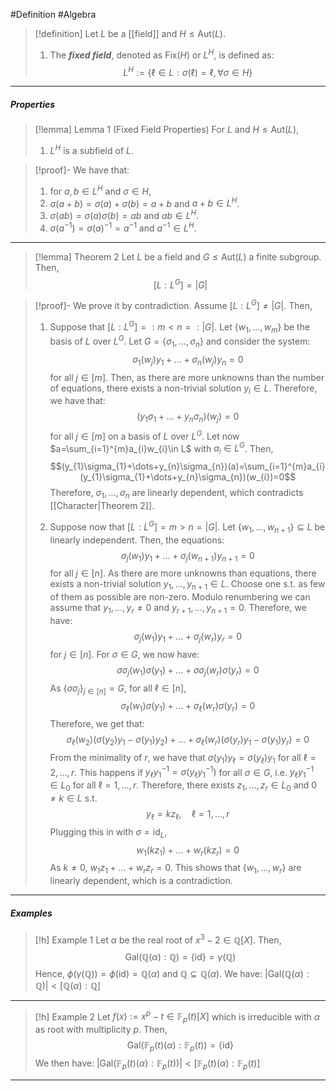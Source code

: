 #Definition #Algebra 

> [!definition]
> Let $L$ be a [[field]] and $H\leq \text{Aut}(L)$. 
> 1. The ***fixed field***, denoted as $\text{Fix}(H)$ or $L^H$, is defined as: $$L^H:=\{ \ell\in L:\sigma(\ell)=\ell, \forall\sigma\in H \}$$

---
##### Properties
> [!lemma] Lemma 1 (Fixed Field Properties)
> For $L$ and $H\leq \text{Aut}(L)$, 
> 1. $L^H$ is a subfield of $L$. 

> [!proof]-
> We have that:
> 1. for $a,b\in L^H$ and $\sigma\in H$, 
> 	1. $\sigma(a+ b)=\sigma(a)+\sigma(b)=a+b$ and $a+b\in L^H$. 
> 	2. $\sigma(ab)=\sigma(a)\sigma(b)=ab$ and $ab\in L^H$.
> 	3. $\sigma(a^{-1})=\sigma(a)^{-1}=a^{-1}$ and $a^{-1}\in L^H$.

---
> [!lemma] Theorem 2
> Let $L$ be a field and $G\leq \text{Aut}(L)$ a finite subgroup. Then, $$[L:L^G]=\left| G \right| $$

> [!proof]-
> We prove it by contradiction. Assume $[L:L^G]\neq \left| G \right|$. Then, 
> 1. Suppose that $[L:L^G]=:m<n=:\left| G \right|$. Let $\{ w_{1},\dots,w_{m} \}$ be the basis of $L$ over $L^G$. Let $G=\{ \sigma_{1},\dots,\sigma_{n} \}$ and consider the system: $$\sigma_{1}(w_{j})y_{1}+\dots+\sigma_{n}(w_{j})y_{n}=0$$for all $j\in [m]$. Then, as there are more unknowns than the number of equations, there exists a non-trivial solution $y_{i}\in L$. Therefore, we have that: $$(y_{1}\sigma_{1}+\dots+y_{n}\sigma_{n})(w_{j})=0$$for all $j\in[m]$ on a basis of $L$ over $L^G$. Let now $a=\sum_{i=1}^{m}a_{i}w_{i}\in L$ with $a_{i}\in L^G$. Then, $$(y_{1}\sigma_{1}+\dots+y_{n}\sigma_{n})(a)=\sum_{i=1}^{m}a_{i}(y_{1}\sigma_{1}+\dots+y_{n}\sigma_{n})(w_{i})=0$$Therefore, $\sigma_{1},\dots,\sigma_{n}$ are linearly dependent, which contradicts [[Character|Theorem 2]].
> 
> 2. Suppose now that $[L:L^G]=m>n=\left| G \right|$. Let $\{ w_{1},\dots,w_{n+1} \}\subseteq L$ be linearly independent. Then, the equations: $$\sigma_{j}(w_{1})y_{1}+\dots+\sigma_{j}(w_{n+1})y_{n+1}=0$$for all $j\in[n]$. As there are more unknowns than equations, there exists a non-trivial solution $y_{1},\dots,y_{n+1}\in L$. Choose one s.t. as few of them as possible are non-zero. Modulo renumbering we can assume that $y_{1},\dots,y_{r}\neq 0$ and $y_{r+1},\dots,y_{n+1}=0$. Therefore, we have: $$\sigma_{j}(w_{1})y_{1}+\dots+\sigma_{j}(w_{r})y_{r}=0$$for $j\in[n]$. For $\sigma\in G$, we now have: $$\sigma\sigma_{j}(w_{1})\sigma(y_{1})+\dots+\sigma\sigma_{j}(w_{r})\sigma(y_{r})=0$$As $\{ \sigma\sigma_{j} \}_{j\in[n]}=G$, for all $\ell\in[n]$,$$\sigma_{\ell}(w_{1})\sigma(y_{1})+\dots+\sigma_{\ell}(w_{r})\sigma(y_{r})=0$$Therefore, we get that: $$\sigma_{\ell}(w_{2})(\sigma(y_{2})y_{1}-\sigma(y_{1})y_{2})+\dots+\sigma_{\ell}(w_{r})(\sigma(y_{r})y_{1}-\sigma(y_{1})y_{r})=0$$From the minimality of $r$, we have that $\sigma(y_{1})y_{\ell}=\sigma(y_{\ell})y_{1}$ for all $\ell=2,\dots,r$. This happens if $y_{\ell}y_{1}^{-1}=\sigma(y_{\ell}y_{1}^{-1})$ for all $\sigma\in G$, i.e. $y_{\ell}y_{1}^{-1}\in L_{0}$ for all $\ell=1,\dots,r$. Therefore, there exists $z_{1},\dots,z_{r}\in L_{0}$ and $0\neq k\in L$ s.t. $$y_{\ell}=kz_{\ell}, \quad \ell=1,\dots,r$$Plugging this in with $\sigma=\text{id}_{L}$, $$w_{1}(kz_{1})+\dots+w_{r}(kz_{r})=0$$As $k\neq 0$, $w_{1}z_{1}+\dots+w_{r}z_{r}=0$. This shows that $\{ w_{1},\dots,w_{r} \}$ are linearly dependent, which is a contradiction.
---
##### Examples
> [!h] Example 1
> Let $\alpha$ be the real root of $x^3-2\in \mathbb{Q}[X]$. Then, $$\text{Gal}(\mathbb{Q}(\alpha):\mathbb{Q})=\{ \text{id} \}=\gamma(\mathbb{Q})$$Hence, $\phi(\gamma(\mathbb{Q}))=\phi(\text{id})=\mathbb{Q}(\alpha)$ and $\mathbb{Q}\subsetneq \mathbb{Q}(\alpha)$. We have: $\left| \text{Gal}(\mathbb{Q}(\alpha):\mathbb{Q}) \right|<[\mathbb{Q}(\alpha):\mathbb{Q}]$
---
> [!h] Example 2
> Let $f(x):=x^p-t\in\mathbb{F}_{p}(t)[X]$ which is irreducible with $\alpha$ as root with multiplicity $p$. Then, $$\text{Gal}(\mathbb{F}_{p}(t)(\alpha):\mathbb{F}_{p}(t))=\{ \text{id} \}$$We then have: $\left| \text{Gal}(\mathbb{F}_{p}(t)(\alpha):\mathbb{F}_{p}(t)) \right|<[\mathbb{F}_{p}(t)(\alpha):\mathbb{F}_{p}(t)]$
---
